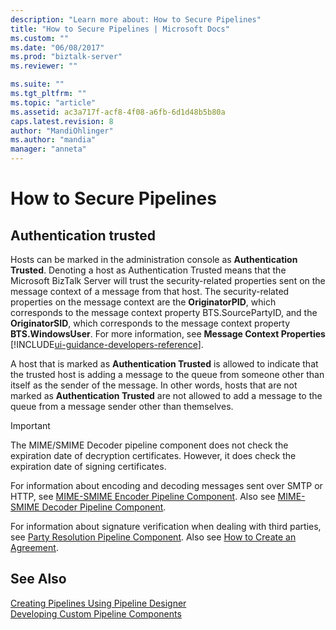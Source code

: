 ```yaml
---
description: "Learn more about: How to Secure Pipelines"
title: "How to Secure Pipelines | Microsoft Docs"
ms.custom: ""
ms.date: "06/08/2017"
ms.prod: "biztalk-server"
ms.reviewer: ""

ms.suite: ""
ms.tgt_pltfrm: ""
ms.topic: "article"
ms.assetid: ac3a717f-acf8-4f08-a6fb-6d1d48b5b80a
caps.latest.revision: 8
author: "MandiOhlinger"
ms.author: "mandia"
manager: "anneta"
---
```

# How to Secure Pipelines

## Authentication trusted
Hosts can be marked in the administration console as **Authentication Trusted**. Denoting a host as Authentication Trusted means that the Microsoft BizTalk Server will trust the security-related properties sent on the message context of a message from that host. The security-related properties on the message context are the **OriginatorPID**, which corresponds to the message context property BTS.SourcePartyID, and the **OriginatorSID**, which corresponds to the message context property **BTS.WindowsUser**. For more information, see **Message Context Properties** [!INCLUDE[ui-guidance-developers-reference](../includes/ui-guidance-developers-reference.md)].  
  
 A host that is marked as **Authentication Trusted** is allowed to indicate that the trusted host is adding a message to the queue from someone other than itself as the sender of the message. In other words, hosts that are not marked as **Authentication Trusted** are not allowed to add a message to the queue from a message sender other than themselves.  
  
> [!IMPORTANT]
>  The MIME/SMIME Decoder pipeline component does not check the expiration date of decryption certificates. However, it does check the expiration date of signing certificates.  
  
 For information about encoding and decoding messages sent over SMTP or HTTP, see [MIME-SMIME Encoder Pipeline Component](../core/mime-smime-encoder-pipeline-component.md). Also see [MIME-SMIME Decoder Pipeline Component](../core/mime-smime-decoder-pipeline-component.md).  
  
 For information about signature verification when dealing with third parties, see [Party Resolution Pipeline Component](../core/party-resolution-pipeline-component.md). Also see [How to Create an Agreement](https://msdn.microsoft.com/library/f8608cf7-8ac5-4f02-805e-5a0bdf19ca8c).  
  
## See Also  
 [Creating Pipelines Using Pipeline Designer](../core/creating-pipelines-using-pipeline-designer.md)   
 [Developing Custom Pipeline Components](../core/developing-custom-pipeline-components.md)
